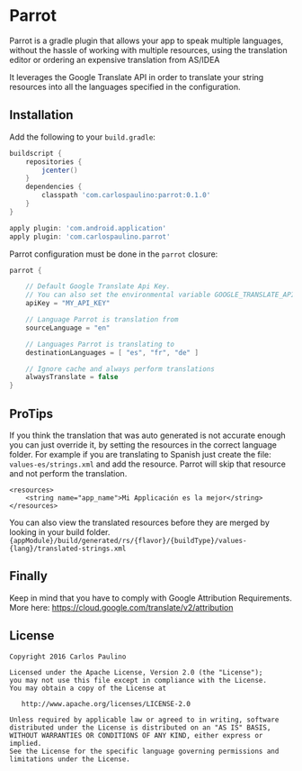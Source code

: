 Parrot
======

Parrot is a gradle plugin that allows your app to speak multiple languages, without the hassle of working with multiple resources, using the translation editor or ordering an expensive translation from AS/IDEA

It leverages the Google Translate API in order to translate your string resources into all the languages specified in the configuration.

Installation
------------

Add the following to your `build.gradle`:

```gradle
buildscript {
    repositories {
        jcenter()
    }
    dependencies {
        classpath 'com.carlospaulino:parrot:0.1.0'
    }
}

apply plugin: 'com.android.application'
apply plugin: 'com.carlospaulino.parrot'
```

Parrot configuration must be done in the `parrot` closure:

```gradle
parrot {

    // Default Google Translate Api Key.
    // You can also set the environmental variable GOOGLE_TRANSLATE_API_KEY with the key
    apiKey = "MY_API_KEY"

    // Language Parrot is translation from
    sourceLanguage = "en"

    // Languages Parrot is translating to
    destinationLanguages = [ "es", "fr", "de" ]

    // Ignore cache and always perform translations
    alwaysTranslate = false
}
```

ProTips
-------

If you think the translation that was auto generated is not accurate enough you can just override it, by setting the resources in the correct language folder. For example if you are translating to Spanish just create the file: `values-es/strings.xml` and add the resource. Parrot will skip that resource and not perform the translation.
```
<resources>
    <string name="app_name">Mi Applicación es la mejor</string>
</resources>
````

You can also view the translated resources before they are merged by looking in your build folder.
`{appModule}/build/generated/rs/{flavor}/{buildType}/values-{lang}/translated-strings.xml`

Finally
-------
Keep in mind that you have to comply with Google Attribution Requirements. More here: https://cloud.google.com/translate/v2/attribution


License
--------

    Copyright 2016 Carlos Paulino

    Licensed under the Apache License, Version 2.0 (the "License");
    you may not use this file except in compliance with the License.
    You may obtain a copy of the License at

       http://www.apache.org/licenses/LICENSE-2.0

    Unless required by applicable law or agreed to in writing, software
    distributed under the License is distributed on an "AS IS" BASIS,
    WITHOUT WARRANTIES OR CONDITIONS OF ANY KIND, either express or implied.
    See the License for the specific language governing permissions and
    limitations under the License.